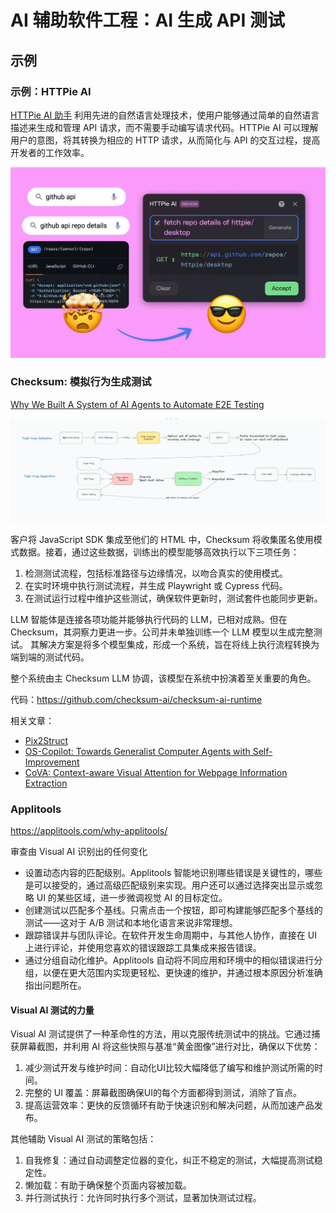 # AI 辅助软件工程：AI  生成 API 测试

## 示例

### 示例：HTTPie AI

[HTTPie AI 助手](https://httpie.io/blog/ai) 利用先进的自然语言处理技术，使用户能够通过简单的自然语言描述来生成和管理 API
请求，而不需要手动编写请求代码。HTTPie AI 可以理解用户的意图，将其转换为相应的 HTTP 请求，从而简化与 API 的交互过程，提高开发者的工作效率。

![](images/httpie-ai.webp)

### Checksum: 模拟行为生成测试

[Why We Built A System of AI Agents to Automate E2E Testing](https://checksum.ai/blog/the-engineering-of-an-llm-agent-system)

![](images/llm-system-for-autotest-.webp)

客户将 JavaScript SDK 集成至他们的 HTML 中，Checksum 将收集匿名使用模式数据。接着，通过这些数据，训练出的模型能够高效执行以下三项任务：

1. 检测测试流程，包括标准路径与边缘情况，以吻合真实的使用模式。
2. 在实时环境中执行测试流程，并生成 Playwright 或 Cypress 代码。
3. 在测试运行过程中维护这些测试，确保软件更新时，测试套件也能同步更新。

LLM 智能体是连接各项功能并能够执行代码的 LLM，已相对成熟。但在 Checksum，其洞察力更进一步。公司并未单独训练一个 LLM
模型以生成完整测试。 其解决方案是将多个模型集成，形成一个系统，旨在将线上执行流程转换为端到端的测试代码。

整个系统由主 Checksum LLM 协调，该模型在系统中扮演着至关重要的角色。

代码：https://github.com/checksum-ai/checksum-ai-runtime

相关文章：

* [Pix2Struct](https://arxiv.org/abs/2210.03347)
* [OS-Copilot: Towards Generalist Computer Agents with Self-Improvement](https://arxiv.org/abs/2402.07456)
* [CoVA: Context-aware Visual Attention for Webpage Information Extraction](https://arxiv.org/abs/2110.12320)


### Applitools

https://applitools.com/why-applitools/

审查由 Visual AI 识别出的任何变化

- 设置动态内容的匹配级别。Applitools 智能地识别哪些错误是关键性的，哪些是可以接受的，通过高级匹配级别来实现。用户还可以通过选择突出显示或忽略 UI 的某些区域，进一步微调视觉 AI 的目标定位。
- 创建测试以匹配多个基线。只需点击一个按钮，即可构建能够匹配多个基线的测试——这对于 A/B 测试和本地化语言来说非常理想。
- 跟踪错误并与团队评论。在软件开发生命周期中，与其他人协作，直接在 UI 上进行评论，并使用您喜欢的错误跟踪工具集成来报告错误。
- 通过分组自动化维护。Applitools 自动将不同应用和环境中的相似错误进行分组，以便在更大范围内实现更轻松、更快速的维护，并通过根本原因分析准确指出问题所在。

#### Visual AI 测试的力量

Visual AI 测试提供了一种革命性的方法，用以克服传统测试中的挑战。它通过捕获屏幕截图，并利用 AI 将这些快照与基准“黄金图像”进行对比，确保以下优势：

1. 减少测试开发与维护时间：自动化UI比较大幅降低了编写和维护测试所需的时间。
2. 完整的 UI 覆盖：屏幕截图确保UI的每个方面都得到测试，消除了盲点。
3. 提高运营效率：更快的反馈循环有助于快速识别和解决问题，从而加速产品发布。

其他辅助 Visual AI 测试的策略包括：

1. 自我修复：通过自动调整定位器的变化，纠正不稳定的测试，大幅提高测试稳定性。
2. 懒加载：有助于确保整个页面内容被加载。
3. 并行测试执行：允许同时执行多个测试，显著加快测试过程。

